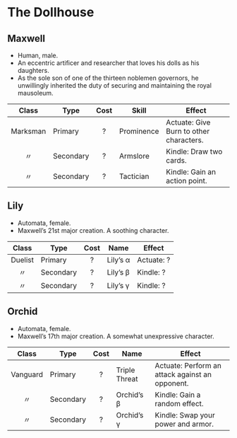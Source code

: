 # The Dollhouse

## Maxwell

  - Human, male.
  - An eccentric artificer and researcher that loves his dolls as his
    daughters.
  - As the sole son of one of the thirteen noblemen governors, he
    unwillingly inherited the duty of securing and maintaining the royal
    mausoleum.

|  Class   | Type      | Cost | Skill      | Effect                                  |
| :------: | --------- | :--: | ---------- | --------------------------------------- |
| Marksman | Primary   |  ?   | Prominence | Actuate: Give Burn to other characters. |
|    〃     | Secondary |  ?   | Armslore   | Kindle: Draw two cards.                 |
|    〃     | Secondary |  ?   | Tactician  | Kindle: Gain an action point.           |

## Lily

  - Automata, female.
  - Maxwell’s 21st major creation. A soothing character.

|  Class  | Type      | Cost | Name     | Effect     |
| :-----: | --------- | :--: | -------- | ---------- |
| Duelist | Primary   |  ?   | Lily’s α | Actuate: ? |
|    〃    | Secondary |  ?   | Lily’s β | Kindle: ?  |
|    〃    | Secondary |  ?   | Lily’s γ | Kindle: ?  |

## Orchid

  - Automata, female.
  - Maxwell’s 17th major creation. A somewhat unexpressive character.

|  Class   | Type      | Cost | Name          | Effect                                          |
| :------: | --------- | :--: | ------------- | ----------------------------------------------- |
| Vanguard | Primary   |  ?   | Triple Threat | Actuate: Perform an attack against an opponent. |
|    〃     | Secondary |  ?   | Orchid’s β    | Kindle: Gain a random effect.                   |
|    〃     | Secondary |  ?   | Orchid’s γ    | Kindle: Swap your power and armor.              |
